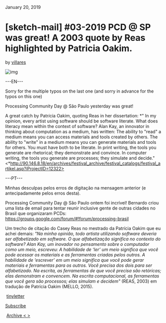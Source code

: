  January 20, 2019 

#  [sketch-mail] #03-2019 PCD @ SP was great! A 2003 quote by Reas highlighted by Patricia Oakim. 

 by [villares](https://twitter.com/villares) 





![img](https://gallery.tinyletterapp.com/da0c0ddce7154c8aab687709cc9ac304c6e51b5f/images/38f152ad-fd74-40c9-aa49-70b6fe39ce5f.gif)
 
 ---EN---
 
 Sorry for the multiple typos on the last one (and sorry in advance for the typos on this one)
 
 Processing Community Day @ São Paulo yesterday was great! 
 
 A great catch by Patr*i*cia Oakim, quoting Reas in her dissertation:
 *" In my opinion, every artist using software should be software  literate. What does literacy mean within the context of software? Alan  Kay, an innovator in thinking about computation as a medium, has  written: The ability to "read" a medium means you can access materials  and tools created by others. The ability to "write" in a medium means  you can generate materials and tools for others. You must have both to  be literate. In print writing, the tools you generate are rhetorical;  they demonstrate and convince. In computer writing, the tools you  generate are processes; they simulate and decide." <*http://90.146.8.18/en/archives/festival_archive/festival_catalogs/festival_artikel.asp?iProjectID=12322>
 
 ---PT---
 
 Minhas desculpas pelos erros de digitação na mensagem anterior (e antecipadamente pelos erros desta).
 
 Processing Community Day @ São Paulo ontem foi incrível! Bernardo criou  uma lista de email para tentar reunir inclusive gente de outras cidades  no Brasil que organizaram PCDs: https://groups.google.com/forum/#!forum/processing-brasil
 
 Um trecho de citação do Casey Reas no mestrado da Patrícia Oakim que eu achei demais:
 *"Na minha opinião, todo artista utilizando software deveria ser  alfabetizado em software. O que alfabetização significa no contexto do  software? Alan Kay, um inovador no pensamento sobre o computador como um  meio, escreveu: A habilidade de ‘ler’ um meio significa que você pode  acessar os materiais e as ferramentas criadas pelos outros. A habilidade  de ‘escrever’ em um meio significa que você pode gerar materiais e  ferramentas para os outros. Você precisa dos dois para ser alfabetizado.  Na escrita, as ferramentas de que você precisa são retóricas; elas  demonstram e convencem. Na escrita computacional, as ferramentas que  você gera são processos; elas simulam e decidem"* (REAS, 2003) em tradução de Patrícia Oakim (MELLO, 2015).
  

​             [ tinyletter ](http://tinyletter.com)         

[ Subscribe ](https://tinyletter.com/villares)

​             [                  Archive              ](https://tinyletter.com/villares/archive)                            [ < ](https://tinyletter.com/villares/letters/sketch-mail-4-2019)                                        [ > ](https://tinyletter.com/villares/letters/sketch-mail-02-2019-pcd-2019-shameless-plug-still-no-dissertation)                       